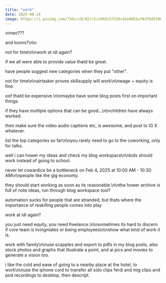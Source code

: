 ```yaml
---
title: "work"
date: 2025-08-14
image: https://i.pinimg.com/736x/c0/92/c5/c092c57320c42e8d55af83f9d5306314.jpg
---
```


vimeo???

and looms?\n\n

not for time\n\nwork at idi again?

if we all were able to provide value thatd be great.

have people suggest new categories when they put "other".

not for time\n\nairtasker proves skillsupply will work\n\nwage + equity is fine.

oof thatd be expensive.\n\nmaybe have some blog posts first on important things.

if they have multiple options that can be good...\n\nchildren have always worked.

then make sure the video audio captions etc, is awesome, and post to IG X whatever.

list the top categories so far\n\nyou rarely need to go to the coworking, only for talks.

well i can hower my ideas and check my blog workspace\n\nkids should work instead of going to school.

never let cowardice be a bottleneck on Feb 4, 2025 at 10:00 AM - 10:30 AM\n\npeople like the gig economy.

they should start working as soon as its reasonable.\n\nthe hower archive is full of note ideas, run through blog workspace tool?

automation sucks for people that are stranded, but thats where the importance of reskilling people comes into play

work at idi again?

you just need equity, you need freelance.\n\nsometimes its hard to discern if core team is livingmates or being employees\n\nshow what kind of work it is.

work with family\n\nuse scapples and export to pdfs in my blog posts, also stock photos and graphs that illustrate a point, and ai pics and movies to generate a vision too.

i like the cold and ease of going to a nearby place at the hotel, to work\n\nuse the iphone cord to transfer all solo clips ferdi and mig clips and pod recordings to desktop, then descript.
